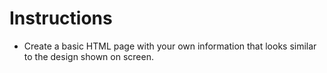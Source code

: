 # Instructions

* Create a basic HTML page with your own information that looks similar to the design shown on screen.

